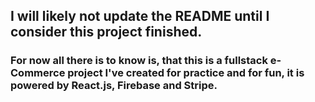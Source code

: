 ## I will likely not update the README until I consider this project finished.

### For now all there is to know is, that this is a fullstack e-Commerce project I've created for practice and for fun, it is powered by React.js, Firebase and Stripe.
